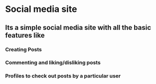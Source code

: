 # Social media site
## Its a simple social media site with all the basic features like
### Creating Posts
### Commenting and liking/disliking posts
### Profiles to check out posts by a particular user
